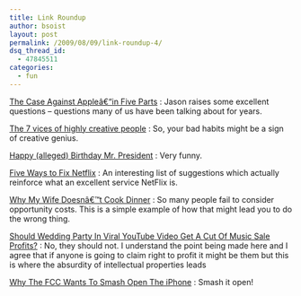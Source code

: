 ```yaml
---
title: Link Roundup
author: bsoist
layout: post
permalink: /2009/08/09/link-roundup-4/
dsq_thread_id:
  - 47845511
categories:
  - fun
---
```

<a href="http://calacanis.com/2009/08/08/the-case-against-apple-in-five-parts/" tags="apple,itunes,iphone,stevejobs">The Case Against Appleâ€“in Five Parts</a>
:   Jason raises some excellent questions &#8211; questions many of us have been talking about for years. 

<a href="http://archive.salon.com/people/feature/2000/02/09/sevenvices/print.html" tags="writing,vices,creativity,alcohol,vice,inspiration">The 7 vices of highly creative people</a>
:   So, your bad habits might be a sign of creative genius. 

<a href="http://www.dailykos.com/storyonly/2009/8/4/761820/-Happy-(alleged)-Birthday,-Mr.-President!" tags="humor,obama,birthers">Happy (alleged) Birthday Mr. President</a>
:   Very funny. 

<a href="http://www.time.com/time/arts/article/0,8599,1914225,00.html" tags="netflix,film,movie">Five Ways to Fix Netflix</a>
:   An interesting list of suggestions which actually reinforce what an excellent service NetFlix is. 

<a href="http://freakonomics.blogs.nytimes.com/2009/08/03/why-my-wife-doesnt-cook-dinner/" tags="cooking,economics">Why My Wife Doesnâ€™t Cook Dinner</a>
:   So many people fail to consider opportunity costs. This is a simple example of how that might lead you to do the wrong thing. 

<a href="http://techdirt.com/articles/20090731/0148415723.shtml" tags="onlinevideo,youtube,wedding,music">Should Wedding Party In Viral YouTube Video Get A Cut Of Music Sale Profits?</a>
:   No, they should not. I understand the point being made here and I agree that if anyone is going to claim right to profit it might be them but this is where the absurdity of intellectual properties leads 

<a href="http://www.techcrunch.com/2009/08/01/why-the-fcc-wants-to-smash-open-the-iphone/" tags="google,internet,fcc,wireless,iphone,mobile,open,apple,att">Why The FCC Wants To Smash Open The iPhone</a>
:   Smash it open!
